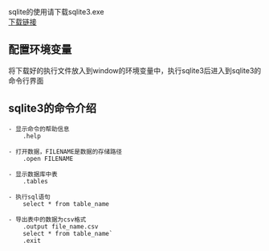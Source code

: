 sqlite的使用请下载sqlite3.exe  
[下载链接](https://pan.baidu.com/s/1T9qYH-ozJZd6usy46CbFeg&shfl=sharepset)

## 配置环境变量
将下载好的执行文件放入到window的环境变量中，执行sqlite3后进入到sqlite3的命令行界面

## sqlite3的命令介绍
    - 显示命令的帮助信息
        .help
       
    - 打开数据，FILENAME是数据的存储路径
        .open FILENAME
       
    - 显示数据库中表 
        .tables
        
    - 执行sql语句
        select * from table_name
        
    - 导出表中的数据为csv格式
        .output file_name.csv
        select * from table_name`
        .exit